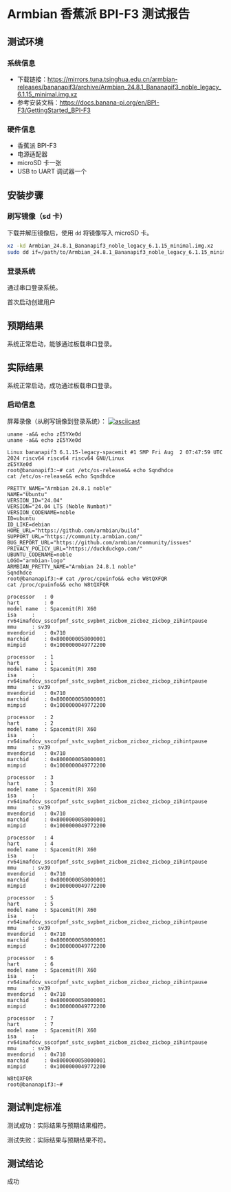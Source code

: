 # Armbian 香蕉派 BPI-F3 测试报告

## 测试环境

### 系统信息

- 下载链接：https://mirrors.tuna.tsinghua.edu.cn/armbian-releases/bananapif3/archive/Armbian_24.8.1_Bananapif3_noble_legacy_6.1.15_minimal.img.xz
- 参考安装文档：https://docs.banana-pi.org/en/BPI-F3/GettingStarted_BPI-F3

### 硬件信息

- 香蕉派 BPI-F3
- 电源适配器
- microSD 卡一张
- USB to UART 调试器一个

## 安装步骤

### 刷写镜像（sd 卡）

下载并解压镜像后，使用 `dd` 将镜像写入 microSD 卡。

```bash
xz -kd Armbian_24.8.1_Bananapif3_noble_legacy_6.1.15_minimal.img.xz
sudo dd if=/path/to/Armbian_24.8.1_Bananapif3_noble_legacy_6.1.15_minimal.img.xz of=/dev/your-device bs=1M status=progress
```

### 登录系统

通过串口登录系统。

首次启动创建用户

## 预期结果

系统正常启动，能够通过板载串口登录。

## 实际结果

系统正常启动，成功通过板载串口登录。

### 启动信息

屏幕录像（从刷写镜像到登录系统）：
[![asciicast](https://asciinema.org/a/aZN2jn6DdEN0clVNhLDFG5Ann.svg)](https://asciinema.org/a/aZN2jn6DdEN0clVNhLDFG5Ann)

```log
uname -a&& echo zE5YXe0d 
uname -a&& echo zE5YXe0d 

Linux bananapif3 6.1.15-legacy-spacemit #1 SMP Fri Aug  2 07:47:59 UTC 2024 riscv64 riscv64 riscv64 GNU/Linux
zE5YXe0d
root@bananapif3:~# cat /etc/os-release&& echo Sqndhdce 
cat /etc/os-release&& echo Sqndhdce 

PRETTY_NAME="Armbian 24.8.1 noble"
NAME="Ubuntu"
VERSION_ID="24.04"
VERSION="24.04 LTS (Noble Numbat)"
VERSION_CODENAME=noble
ID=ubuntu
ID_LIKE=debian
HOME_URL="https://github.com/armbian/build"
SUPPORT_URL="https://community.armbian.com/"
BUG_REPORT_URL="https://github.com/armbian/community/issues"
PRIVACY_POLICY_URL="https://duckduckgo.com/"
UBUNTU_CODENAME=noble
LOGO="armbian-logo"
ARMBIAN_PRETTY_NAME="Armbian 24.8.1 noble"
Sqndhdce
root@bananapif3:~# cat /proc/cpuinfo&& echo W8tQXFQR 
cat /proc/cpuinfo&& echo W8tQXFQR 

processor	: 0
hart		: 0
model name	: Spacemit(R) X60
isa		: rv64imafdcv_sscofpmf_sstc_svpbmt_zicbom_zicboz_zicbop_zihintpause
mmu		: sv39
mvendorid	: 0x710
marchid		: 0x8000000058000001
mimpid		: 0x1000000049772200

processor	: 1
hart		: 1
model name	: Spacemit(R) X60
isa		: rv64imafdcv_sscofpmf_sstc_svpbmt_zicbom_zicboz_zicbop_zihintpause
mmu		: sv39
mvendorid	: 0x710
marchid		: 0x8000000058000001
mimpid		: 0x1000000049772200

processor	: 2
hart		: 2
model name	: Spacemit(R) X60
isa		: rv64imafdcv_sscofpmf_sstc_svpbmt_zicbom_zicboz_zicbop_zihintpause
mmu		: sv39
mvendorid	: 0x710
marchid		: 0x8000000058000001
mimpid		: 0x1000000049772200

processor	: 3
hart		: 3
model name	: Spacemit(R) X60
isa		: rv64imafdcv_sscofpmf_sstc_svpbmt_zicbom_zicboz_zicbop_zihintpause
mmu		: sv39
mvendorid	: 0x710
marchid		: 0x8000000058000001
mimpid		: 0x1000000049772200

processor	: 4
hart		: 4
model name	: Spacemit(R) X60
isa		: rv64imafdcv_sscofpmf_sstc_svpbmt_zicbom_zicboz_zicbop_zihintpause
mmu		: sv39
mvendorid	: 0x710
marchid		: 0x8000000058000001
mimpid		: 0x1000000049772200

processor	: 5
hart		: 5
model name	: Spacemit(R) X60
isa		: rv64imafdcv_sscofpmf_sstc_svpbmt_zicbom_zicboz_zicbop_zihintpause
mmu		: sv39
mvendorid	: 0x710
marchid		: 0x8000000058000001
mimpid		: 0x1000000049772200

processor	: 6
hart		: 6
model name	: Spacemit(R) X60
isa		: rv64imafdcv_sscofpmf_sstc_svpbmt_zicbom_zicboz_zicbop_zihintpause
mmu		: sv39
mvendorid	: 0x710
marchid		: 0x8000000058000001
mimpid		: 0x1000000049772200

processor	: 7
hart		: 7
model name	: Spacemit(R) X60
isa		: rv64imafdcv_sscofpmf_sstc_svpbmt_zicbom_zicboz_zicbop_zihintpause
mmu		: sv39
mvendorid	: 0x710
marchid		: 0x8000000058000001
mimpid		: 0x1000000049772200

W8tQXFQR
root@bananapif3:~# 

```

## 测试判定标准

测试成功：实际结果与预期结果相符。

测试失败：实际结果与预期结果不符。

## 测试结论

成功
